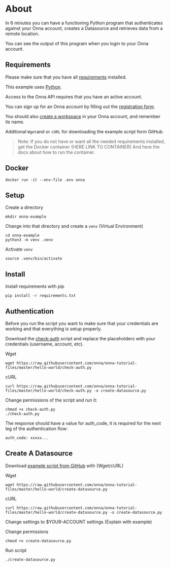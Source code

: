 # About

In 6 minutes you can have a functioning Python program that authenticates against your Onna account,
creates a Datasource and retrieves data from a remote location.

You can see the output of this program when you login to your Onna account.

## Requirements

Please make sure that you have all [requirements](https://developers.onna.com/install.html "Link to requirements") installed.

This example uses [Python](https://www.python.org/downloads/release/python-380/ "Official Python 3.8").

Access to the Onna API requires that you have an active account.

You can sign up for an Onna account by filling out the [registration form](https://register.onna.com/signup?trial=true "Onna trial account registration").

You should also [create a workspace](https://support.onna.com/en/articles/1151536-how-to-create-a-workspace "How to create a workspace") in your Onna account, and remember its name.

Additional `Wget`and or `cURL` for downloading the example script form GitHub.

> Note: If you do not have or want all the needed requirements installed, get the Docker container (HERE LINK TO CONTAINER)
> And here the docs about how to run the container.

## Docker

```shell
docker run -it --env-file .env onna
```

## Setup

Create a directory

```shell
mkdir onna-example
```

Change into that directory and create a `venv` (Virtual Environment)

```shell
cd onna-example
python3 -m venv .venv
```

Activate `venv`

```shell
source .venv/bin/activate
```

## Install

Install requirements with pip

```shell
pip install -r requirements.txt
```

## Authentication

Before you run the script you want to make sure that your credentials are working and that everything is setup
properly.

Download the [check-auth](https://raw.githubusercontent.com/onna/onna-tutorial-files/master/hello-world/check-auth.py) script
and replace the placeholders with your credentials (username, account, etc).

Wget

```shell
wget https://raw.githubusercontent.com/onna/onna-tutorial-files/master/hello-world/check-auth.py
```

cURL

```shell
curl https://raw.githubusercontent.com/onna/onna-tutorial-files/master/hello-world/check-auth.py -o create-datasource.py
```

Change permissions of the script and run it:

```shell
chmod +x check-auth.py
./check-auth.py
```

The response should have a value for auth_code, it is required for the next leg of the authentication flow:

```shell
auth_code: xxxxx...
```

## Create A Datasource

Download [example script from GitHub](https://raw.githubusercontent.com/onna/onna-tutorial-files/master/hello-world/create-datasource.py) with (Wget/cURL)

Wget

```shell
wget https://raw.githubusercontent.com/onna/onna-tutorial-files/master/hello-world/create-datasource.py
```

cURL

```shell
curl https://raw.githubusercontent.com/onna/onna-tutorial-files/master/hello-world/create-datasource.py -o create-datasource.py
```

Change settings to $YOUR-ACCOUNT settings (Explain with example)

Change permissions

```shell
chmod +x create-datasource.py
```

Run script

```shell
./create-datasource.py
```